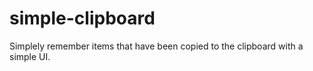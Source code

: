 # simple-clipboard
Simplely remember items that have been copied to the clipboard with a simple UI.
